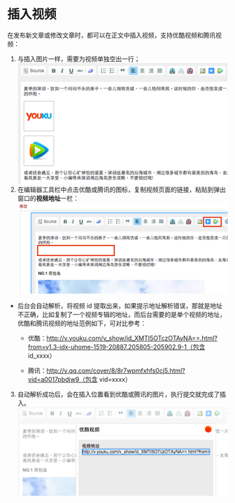 # 插入视频

在发布新文章或修改文章时，都可以在正文中插入视频，支持优酷视频和腾讯视频：
1. 与插入图片一样，需要为视频单独空出一行；
![](5-3.png)
2. 在编辑器工具栏中点击优酷或腾讯的图标，复制视频页面的链接，粘贴到弹出窗口的**视频地址**一栏：
![](5-1.png)

- 后台会自动解析，将视频 id 提取出来，如果提示地址解析错误，那就是地址不正确，比如复制了一个视频专辑的地址，而后台需要的是单个视频的地址，优酷和腾讯视频的地址范例如下，可对比参考：
     - 优酷：http://v.youku.com/v_show/id_XMTI5OTczOTAyNA==.html?from=y1.3-idx-uhome-1519-20887.205805-205902.9-1（包含 id_xxxx）
     
     - 腾讯：http://v.qq.com/cover/8/8r7wpmfxhfs0cj5.html?vid=a0017pbdjw9（包含 vid=xxxx）

3. 自动解析成功后，会在插入位置看到优酷或腾讯的图片，执行提交就完成了插入。 
![](5-2.png)

